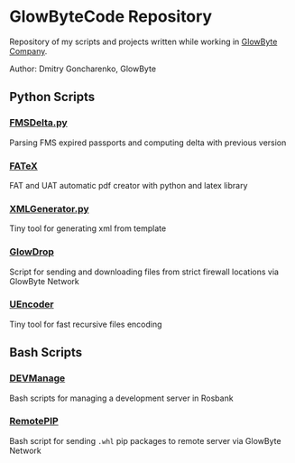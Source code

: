 # GlowByteCode Repository

Repository of my scripts and projects written while working in [GlowByte Company](http://gbconsulting.ru/en/).

Author: Dmitry Goncharenko, GlowByte
## Python Scripts
### [FMSDelta.py](./FMSDelta)
Parsing FMS expired passports and computing delta with previous version 

### [FATeX](./FATeX)
FAT and UAT automatic pdf creator with python and latex library

### [XMLGenerator.py](./XMLGenerator)
Tiny tool for generating xml from template

### [GlowDrop](./GlowDrop)
Script for sending and downloading files from strict firewall locations via GlowByte Network

### [UEncoder](./UEncoder)
Tiny tool for fast recursive files encoding

## Bash Scripts
### [DEVManage](./DEVManage)
Bash scripts for managing a development server in Rosbank

### [RemotePIP](./RemotePIP)
Bash script for sending `.whl` pip packages to remote server via GlowByte Network 